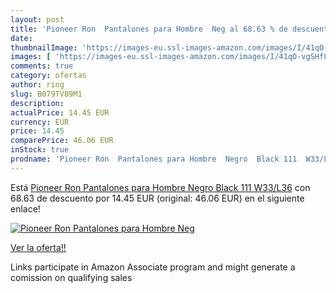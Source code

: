```yaml
---
layout: post
title: 'Pioneer Ron  Pantalones para Hombre  Neg al 68.63 % de descuento'
date: 
thumbnailImage: 'https://images-eu.ssl-images-amazon.com/images/I/41qO-vgSHfL._SL200_.jpg'
images: [ 'https://images-eu.ssl-images-amazon.com/images/I/41qO-vgSHfL._SL200_.jpg' ]
comments: true
category: ofertas
author: ring
slug: B079TV89M1
description:
actualPrice: 14.45 EUR
currency: EUR
price: 14.45
comparePrice: 46.06 EUR
inStock: true
prodname: 'Pioneer Ron  Pantalones para Hombre  Negro  Black 111  W33/L36'
---
```


Está [Pioneer Ron  Pantalones para Hombre  Negro  Black 111  W33/L36](https://www.amazon.es/dp/B079TV89M1/?tag=tolees-21) con 68.63 de descuento por 14.45 EUR (original: 46.06 EUR) en el siguiente enlace!

[![Pioneer Ron  Pantalones para Hombre  Neg](https://images-eu.ssl-images-amazon.com/images/I/41qO-vgSHfL._SL200_.jpg)](https://www.amazon.es/dp/B079TV89M1/?tag=tolees-21)

[Ver la oferta!!](https://www.amazon.es/dp/B079TV89M1/?tag=tolees-21)

Links participate in Amazon Associate program and might generate a comission on qualifying sales


